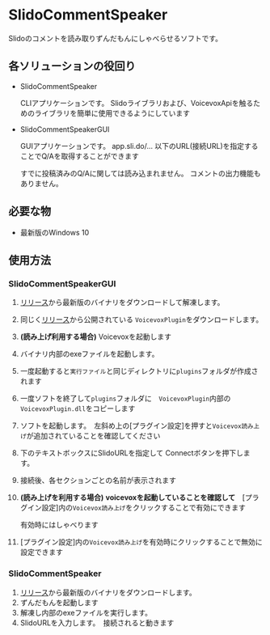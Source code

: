 # SlidoCommentSpeaker

Slidoのコメントを読み取りずんだもんにしゃべらせるソフトです。

## 各ソリューションの役回り

- SlidoCommentSpeaker

  CLIアプリケーションです。
  Slidoライブラリおよび、VoicevoxApiを触るためのライブラリを簡単に使用できるようにしています
  

- SlidoCommentSpeakerGUI
  
  GUIアプリケーションです。
  app.sli.do/... 以下のURL(接続URL)を指定することでQ/Aを取得することができます
  
  すでに投稿済みのQ/Aに関しては読み込まれません。
  コメントの出力機能もありません。

## 必要な物
 - 最新版のWindows 10
   
## 使用方法

### SlidoCommentSpeakerGUI
 1. [リリース](https://github.com/N-Magi/SlidoCommentSpeaker/releases)から最新版のバイナリをダウンロードして解凍します。
 2. 同じく[リリース](https://github.com/N-Magi/SlidoCommentSpeaker/releases)から公開されている `VoicevoxPlugin`をダウンロードします。
 3. **(読み上げ利用する場合)** Voicevoxを起動します
 4. バイナリ内部のexeファイルを起動します。
 5. 一度起動すると`実行ファイル`と同じディレクトリに`plugins`フォルダが作成されます
 6. 一度ソフトを終了して`plugins`フォルダに　`VoicevoxPlugin`内部の`VoicevoxPlugin.dll`をコピーします
 7. ソフトを起動します。　左斜め上の[プラグイン設定]を押すと`Voicevox読み上げ`が追加されていることを確認してください
 8. 下のテキストボックスにSlidoURLを指定して Connectボタンを押下します。
 9. 接続後、各セクションごとの名前が表示されます
 10. **(読み上げを利用する場合)** **voicevoxを起動していることを確認して**　[プラグイン設定]内の`Voicevox読み上げ`をクリックすることで有効にできます

     有効時にはしゃべります
 12. [プラグイン設定]内の`Voicevox読み上げ`を有効時にクリックすることで無効に設定できます
### SlidoCommentSpeaker
 1. [リリース](https://github.com/N-Magi/SlidoCommentSpeaker/releases)から最新版のバイナリをダウンロードします。
 2. ずんだもんを起動します
 3. 解凍し内部のexeファイルを実行します。
 4. SlidoURLを入力します。　接続されると動きます
 
 
